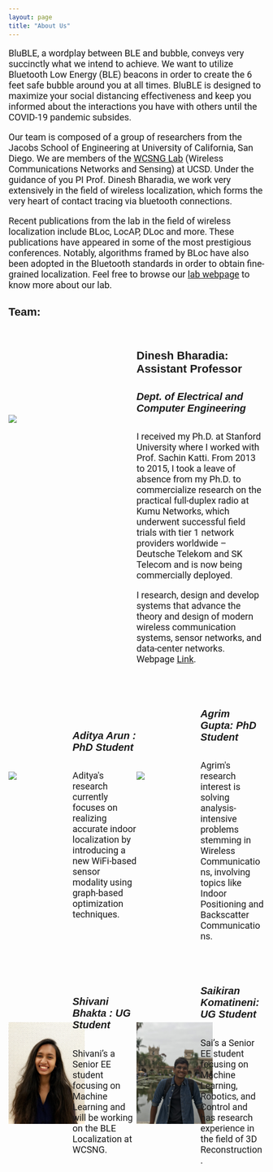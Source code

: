 ```yaml
---
layout: page
title: "About Us"
---
```

<!-- 
##### BLubble, a wordplay between BLE and bubble, conveys very succinctly what we intend to achieve. Basically, we want to utilize Bluetooth Low Energy (BLE) beacons in order to classify the 6ft safe bubble you should be in, to maximize your social distancing effectiveness until the COVID-19 pandemic subsides. To this end, we are utilizing crowd-sourced data collection via various data collection apps we have developed. Please checkout our [Data Collection](./categories) page to help us out by contributing to the project. The below figure visually illustrates our technical approach. -->

<p>BluBLE, a wordplay between BLE and bubble, conveys very succinctly what we intend to achieve. We want to utilize Bluetooth Low Energy (BLE) beacons in order to create the 6 feet safe bubble around you at all times. BluBLE is designed to maximize your social distancing effectiveness and keep you informed about the interactions you have with others until the COVID-19 pandemic subsides. </p>

<p>Our team is composed of a group of researchers from the Jacobs School of Engineering at University of California, San Diego. We are members of the <a href="https://wcsng.ucsd.edu">WCSNG Lab</a> (Wireless Communications Networks and Sensing) at UCSD. Under the guidance of you PI Prof. Dinesh Bharadia, we work very extensively in the field of wireless localization, which forms the very heart of contact tracing via bluetooth connections. </p>

<p>Recent publications from the lab in the field of wireless localization include BLoc, LocAP, DLoc and more. These publications have appeared in some of the most prestigious conferences. Notably, algorithms framed by BLoc have also been adopted in the Bluetooth standards in order to obtain fine-grained localization. Feel free to browse our <a href="https://wcsng.ucsd.edu">lab webpage</a> to know more about our lab. </p>


<!-- <img src="https://wcsng.github.io/blubble-site/assets/res/sys_arch.png" alt="drawing" width="500"/> -->

<!-- ##### We are members of the [WCSNG Lab](https://wcsng.ucsd.edu) (Wireless Communications Networks and Sensing), UCSD. The Lab is headed by [Prof. Dinesh Bharadia](http://web.eng.ucsd.edu/~dineshb/). We work very extensively in the field of wireless localization, which forms the very heart of this problem of contact tracing via bluetooth connections.  -->

<!-- ##### Recent publications from the lab in the field of wireless localization have been BLoc, LocAP, DLoc and more. Notably, algorithms framed by BLoc have also been adopted in the Bluetooth standards in order to obtain fine-grained localization. Feel free to browse our [lab webpage]((https://wcsng.ucsd.edu)) to know more about our lab. 
 -->
<div class="divider"></div>

<h4> Team: </h4>

<div class="prof" style="width: 100%; clear:both;  display: flex; align-items: center; padding-bottom: 20px" >
<div class="left50" style="width: 50%; float:left;">
<img src="https://wcsng.ucsd.edu/images/teampic/dinesh.jpg" class="center"/>
</div>
<div class="right50" style="width: 50%; float:right;">
<h4> Dinesh Bharadia: Assistant Professor</h4>
<h5>Dept. of Electrical and Computer Engineering</h5>
<p>I received my Ph.D. at Stanford University where I worked with Prof. Sachin Katti. From 2013 to 2015, I took a leave of absence from my Ph.D. to commercialize research on the practical full-duplex radio at Kumu Networks, which underwent successful field trials with tier 1 network providers worldwide – Deutsche Telekom and SK Telecom and is now being commercially deployed.</p>
<p>I research, design and develop systems that advance the theory and design of modern wireless communication systems, sensor networks, and data-center networks. Webpage <a href="http://web.eng.ucsd.edu/~dineshb/">Link</a>.</p>
</div>
</div>

<div class="divider"></div>

<div class ="phd"  style="width: 100%; clear:both; display:flex; align-items: center; padding-top: 20px; padding-bottom: 20px">

<div class="left50_1" style="width: 50%; float:left; clear:both; display:flex; align-items: center;">
	<div class="left0" style="width: 50%; float:left;">
		<img src="https://wcsng.ucsd.edu/images/teampic/aditya.jpg" class="center" style="max-width:1188px; max-height:1535px; width:auto; height:200px"/>
	</div>
	<div class="left25" style="width: 50%; float:right;">
		<h5>Aditya Arun : PhD Student</h5>	
		<p> Aditya's research currently focuses on realizing accurate indoor localization by introducing a new WiFi-based sensor modality using graph-based optimization techniques. </p>
	</div>
</div>

<div class="right50_1" style="width: 50%; float:right; clear:both; display:flex; align-items: center;">
	<div class="right75" style="width: 50%; float:left;">
		<img src="https://wcsng.ucsd.edu/images/teampic/agrim.png" class="center" style="max-width:284px; max-height:367px; width:auto; height:200px"/>
	</div>
	<div class="right100" style="width: 50%; float:right;">
		<h5>Agrim Gupta: PhD Student</h5>	
		<p> Agrim's research interest is solving analysis-intensive problems stemming in Wireless Communications, involving topics like Indoor Positioning and Backscatter Communications. </p>
	</div>
</div>

</div>

<div class="divider"></div>

<div class ="ug"  style="width: 100%; clear:both; display:flex; align-items: center; padding-top: 20px">

<div class="left50_1" style="width: 50%; float:left; clear:both; display:flex; align-items: center;">
	<div class="left0" style="width: 50%; float:left;">
		<img src="./assets/res/shivani.JPG" class="center" style="max-width:1242px; max-height:1656px; width:auto; height:200px"/>
	</div>
	<div class="left25" style="width: 50%; float:right;">
		<h5>Shivani Bhakta : UG Student</h5>	
		<p> Shivani’s a Senior EE student focusing on Machine Learning and will be working on the BLE Localization at WCSNG.    </p>
	</div>
</div>

<div class="right50_1" style="width: 50%; float:right; clear:both; display:flex; align-items: center;">
	<div class="right75" style="width: 50%; float:left;">
		<img src="./assets/res/sai.jpg" class="center" style="max-width:3024px; max-height:4032px; width:auto; height:200px"/>
	</div>
	<div class="right100" style="width: 50%; float:right;">
		<h5>Saikiran Komatineni: UG Student</h5>	
		<p> Sai’s a Senior EE student focusing on Machine Learning, Robotics, and Control and has research experience in the field of 3D Reconstruction. </p>
	</div>
</div>

</div>

<style>

@media screen and (min-width: 601px) {
  h4 {
    font-size:22px;
    font-family: Ariel, sans-serif;
  }
  p {
    font-size:18px;
    font-family: Roboto, sans-serif;
  }
  li {
    font-size:18px;
    font-family: Roboto, sans-serif;
  }
  .center {
  display: block;
  margin-left: auto;
  margin-right: auto;
  width: 50%;
}

.prof .left50 img{
  max-width:1648px; max-height:2136px; width:auto; height:350px;
}
  h5 {
  font-size:20px;
  font-family: Ariel, sans-serif;
  }
/* If the screen size is 600px wide or less, set the font-size of <div> to 30px */
@media screen and (max-width: 600px) {
  h4 {
    font-size:6vw;
    font-family: Roboto, sans-serif;
  }
  p {
    font-size:3.5vw;
    font-family: Roboto, sans-serif;
  }
  li {
    font-size:3.5vw;
    font-family: Roboto, sans-serif;
  }
  .center {
  display: block;
  margin-left: auto;
  margin-right: auto;
  width: 80%;
  }
  h5 {
  font-size:5vw;
  font-family: Roboto, sans-serif;
  }
  .prof .left50 img{
  max-width:1648px; max-height:2136px; width:auto; height:150px;
}
}

</style>